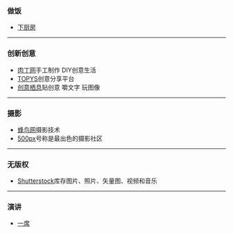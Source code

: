 ### 做饭
- [下厨房](http://www.xiachufang.com/)

---
### 创新创意
- [肉丁网](https://www.rouding.com/)手工制作 DIY创意生活
- [TOPYS](https://www.topys.cn/)创意分享平台
- [创意栖息](http://ideaest.com/)贴创意 嚼文字 玩图像

---
### 摄影
- [蜂鸟网](http://www.fengniao.com/)摄影技术
- [500px](https://web.500px.com/)号称是最出色的摄影社区

---
### 无版权
- [Shutterstock](https://www.shutterstock.com/zh/)库存图片、照片、矢量图、视频和音乐

---
### 演讲
- [一席](https://yixi.tv/)
